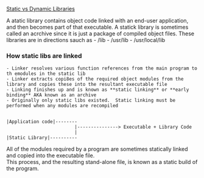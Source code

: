 [Static vs Dynamic Libraries](https://www.bogotobogo.com/cplusplus/libraries.php)

A atatic library contains object code linked with an end-user application, and then becomes part of that executable.
A statick library is sometimes called an acrchive since it is just a package of compiled object files.  These libraries are in directions
sauch as 
	- /lib 
	- /usr/lib 
	- /usr/local/lib 
	
	
	
### How static libs are linked
	- Linker resolves various function references from the main program to th emodules in the static lib 
	- Linker extracts copi8es of the required object modules from the library and copies these into the resultant executable file 
	- Linking finishes up and is known as **static linking** or **early binding** AKA known as an archive
	- Originally only static libs existed.  Static linking must be performed when any modules are recompiled
	
	
	|Application code|--------
							 |---------------> Executable + Library Code
							 |
	|Static Library|----------
	
	
	
All of the modules required by a program are sometimes statically linked and copied into the executable file.  
This process, and the resulting stand-alone file, is known as a static build of the program.